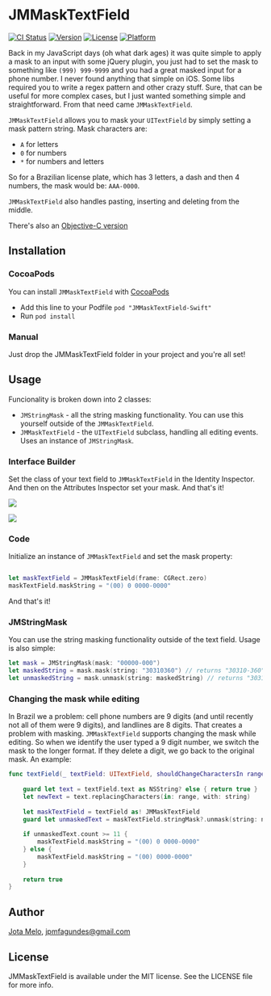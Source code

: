 # JMMaskTextField

[![CI Status](http://img.shields.io/travis/JotaMelo/JMMaskTextField-Swift.svg?style=flat)](https://travis-ci.org/JotaMelo/JMMaskTextField-Swift)
[![Version](https://img.shields.io/cocoapods/v/JMMaskTextField-Swift.svg?style=flat)](http://cocoapods.org/pods/JMMaskTextField-Swift)
[![License](https://img.shields.io/cocoapods/l/JMMaskTextField-Swift.svg?style=flat)](http://cocoapods.org/pods/JMMaskTextField-Swift)
[![Platform](https://img.shields.io/cocoapods/p/JMMaskTextField-Swift.svg?style=flat)](http://cocoapods.org/pods/JMMaskTextField-Swift)


Back in my JavaScript days (oh what dark ages) it was quite simple to apply a mask to an input with some jQuery plugin, you just had to set the mask to something like ```(999) 999-9999``` and you had a great masked input for a phone number.
I never found anything that simple on iOS. Some libs required you to write a regex pattern and other crazy stuff. Sure, that can be useful for more complex cases, but I just wanted something simple and straightforward. From that need came ```JMMaskTextField```.

```JMMaskTextField``` allows you to mask your ```UITextField``` by simply setting a mask pattern string. Mask characters are:
* `A` for letters
* `0` for numbers
* `*` for numbers and letters

So for a Brazilian license plate, which has 3 letters, a dash and then 4 numbers, the mask would be: ```AAA-0000```.

```JMMaskTextField``` also handles pasting, inserting and deleting from the middle.

There's also an [Objective-C version](https://github.com/JotaMelo/JMMaskTextField)

## Installation

### CocoaPods

You can install ```JMMaskTextField``` with [CocoaPods](http://cocoapods.org)

* Add this line to your Podfile ```pod "JMMaskTextField-Swift"```
* Run ```pod install```

### Manual

Just drop the JMMaskTextField folder in your project and you're all set!

## Usage

Funcionality is broken down into 2 classes:

* ```JMStringMask``` - all the string masking functionality. You can use this yourself outside of the ```JMMaskTextField```.
* ```JMMaskTextField``` - the ```UITextField``` subclass, handling all editing events. Uses an instance of ```JMStringMask```.

### Interface Builder
Set the class of your text field to ```JMMaskTextField``` in the Identity Inspector. And then on the Attributes Inspector set your mask. And that's it!

![](http://i.imgur.com/HPFXSQC.png)

![](http://i.imgur.com/rIWUNC3.png)

### Code
Initialize an instance of ```JMMaskTextField``` and set the mask property:
```swift

let maskTextField = JMMaskTextField(frame: CGRect.zero)
maskTextField.maskString = "(00) 0 0000-0000"
```
And that's it!

### JMStringMask
You can use the string masking functionality outside of the text field. Usage is also simple:
```swift
let mask = JMStringMask(mask: "00000-000")
let maskedString = mask.mask(string: "30310360") // returns "30310-360"
let unmaskedString = mask.unmask(string: maskedString) // returns "30310360"
```

### Changing the mask while editing
In Brazil we a problem: cell phone numbers are 9 digits (and until recently not all of them were 9 digits), and landlines are 8 digits. That creates a problem with masking. ```JMMaskTextField``` supports changing the mask while editing. So when we identify the user typed a 9 digit number, we switch the mask to the longer format. If they delete a digit, we go back to the original mask. An example:
```swift
func textField(_ textField: UITextField, shouldChangeCharactersIn range: NSRange, replacementString string: String) -> Bool {
    
    guard let text = textField.text as NSString? else { return true }
    let newText = text.replacingCharacters(in: range, with: string)
    
    let maskTextField = textField as! JMMaskTextField
    guard let unmaskedText = maskTextField.stringMask?.unmask(string: newText) else { return true }
    
    if unmaskedText.count >= 11 {
        maskTextField.maskString = "(00) 0 0000-0000"
    } else {
        maskTextField.maskString = "(00) 0000-0000"
    }
    
    return true
}
```

## Author

[Jota Melo](https://twitter.com/Jota), jpmfagundes@gmail.com

## License

JMMaskTextField is available under the MIT license. See the LICENSE file for more info.

